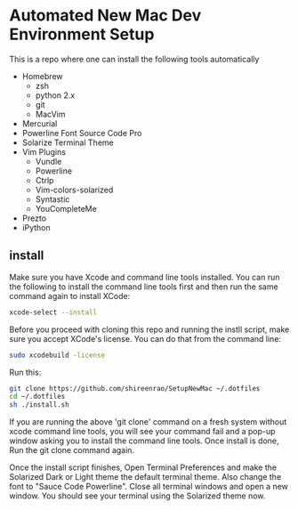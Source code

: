 # Automated New Mac Dev Environment Setup

This is a repo where one can install the following tools automatically

* Homebrew
  * zsh
  * python 2.x
  * git
  * MacVim
* Mercurial
* Powerline Font Source Code Pro
* Solarize Terminal Theme
* Vim Plugins
  * Vundle
  * Powerline
  * Ctrlp
  * Vim-colors-solarized
  * Syntastic
  * YouCompleteMe
* Prezto
* iPython

## install

Make sure you have Xcode and command line tools installed. You can run the
following to install the command line tools first and then run the same command
again to install XCode:

```sh
xcode-select --install
```

Before you proceed with cloning this repo and running the instll script, make
sure you accept XCode's license. You can do that from the command line:

```sh
sudo xcodebuild -license
```

Run this:
```sh
git clone https://github.com/shireenrao/SetupNewMac ~/.dotfiles
cd ~/.dotfiles
sh ./install.sh
```

If you are running the above 'git clone' command on a fresh system without
xcode command line tools, you will see your command fail and a pop-up window 
asking you to install the command line tools. Once install is done, Run the 
git clone command again. 

Once the install script finishes, Open Terminal Preferences and make the
Solarized Dark or Light theme the default terminal theme. Also change the font
to "Sauce Code Powerline". Close all terminal windows and open a new window.
You should see your terminal using the Solarized theme now. 


